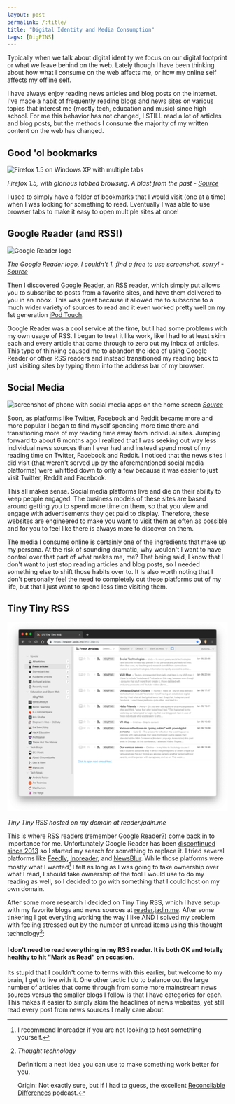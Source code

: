 ```yaml
---
layout: post
permalink: /:title/
title: "Digital Identity and Media Consumption"
tags: [DigPINS]
---
```


Typically when we talk about digital identity we focus on our digital footprint or what we leave behind on the web. Lately though I have been thinking about how what I consume on the web affects me, or how my online self affects my offline self.

I have always enjoy reading news articles and blog posts on the internet. I've made a habit of frequently reading blogs and news sites on various topics that interest me (mostly tech, education and music) since high school. For me this behavior has not changed, I STILL read a lot of articles and blog posts, but the methods I consume the majority of my written content on the web has changed.

## Good 'ol bookmarks

![Firefox 1.5 on Windows XP with multiple tabs](https://wiki.mozilla.org/images/6/6f/Fx2-new-theme-in-xp-v1.jpg) 

*Firefox 1.5, with glorious tabbed browsing. A blast from the past - [Source](https://wiki.mozilla.org/FX2_Visual_Update/Default_Theme_Update#Design_Mockups)*

I used to simply have a folder of bookmarks that I would visit (one at a time) when I was looking for something to read. Eventually I was able to use browser tabs to make it easy to open multiple sites at once!

## Google Reader (and RSS!)

![Google Reader logo](https://upload.wikimedia.org/wikipedia/commons/7/79/Google_Reader_logo_Galligan.png)

*The Google Reader logo, I couldn't 1. find a free to use screenshot, sorry! - [Source](https://commons.wikimedia.org/wiki/File:Google_Reader_logo_Galligan.png)*

Then I discovered [Google Reader](https://en.wikipedia.org/wiki/Google_Reader), an RSS reader, which simply put allows you to subscribe to posts from a favorite sites, and have them delivered to you in an inbox. This was great because it allowed me to subscribe to a much wider variety of sources to read and it even worked pretty well on my 1st generation [iPod Touch](https://en.wikipedia.org/wiki/IPod_Touch).

Google Reader was a cool service at the time, but I had some problems with my own usage of RSS. I began to treat it like work, like I had to at least skim each and every article that came through to zero out my inbox of articles. This type of thinking caused me to abandon the idea of using Google Reader or other RSS readers and instead transitioned my reading back to just visiting sites by typing them into the address bar of my browser.

## Social Media

![screenshot of phone with social media apps on the home screen](https://cdn.pixabay.com/photo/2015/10/21/08/22/media-998990_640.jpg)
*[Source](https://pixabay.com/en/media-social-media-apps-998990/)*

Soon, as platforms like Twitter, Facebook and Reddit became more and more popular I began to find myself spending more time there and transitioning more of my reading time away from individual sites. Jumping forward to about 6 months ago I realized that I was seeking out way less individual news sources than I ever had and instead spend most of my reading time on Twitter, Facebook and Reddit. I noticed that the news sites I did visit (that weren't served up by the aforementioned social media platforms) were whittled down to only a few because it was easier to just visit Twitter, Reddit and Facebook. 

This all makes sense. Social media platforms live and die on their ability to keep people engaged. The business models of these sites are based around getting you to spend more time on them, so that you view and engage with advertisements they get paid to display. Therefore, these websites are engineered to make you want to visit them as often as possible and for you to feel like there is always more to discover on them.

The media I consume online is certainly one of the ingredients that make up my persona. At the risk of sounding dramatic, why wouldn't I want to have control over that part of what makes me, me? That being said, I know that I don't want to just stop reading articles and blog posts, so I needed something else to shift those habits over to. It is also worth noting that I don't personally feel the need to completely cut these platforms out of my life, but that I just want to spend less time visiting them.

## Tiny Tiny RSS

![Tiny Tiny RSS hosted on my domain at reader.jadin.me](/assets/img/ttrss.png)

*Tiny Tiny RSS hosted on my domain at reader.jadin.me*

This is where RSS readers (remember Google Reader?) come back in to importance for me. Unfortunately Google Reader has been [discontinued since 2013](https://www.google.com/reader/about/) so I started my search for something to replace it. I tried several platforms like [Feedly](https://feedly.com/i/welcome), [Inoreader](https://www.inoreader.com/?lang=en_US), and [NewsBlur](https://newsblur.com/). While those platforms were mostly what I wanted[^1] I felt as long as I was going to take ownership over what I read, I should take ownership of the tool I would use to do my reading as well, so I decided to go with something that I could host on my own domain. 

After some more research I decided on Tiny Tiny RSS, which I have setup with my favorite blogs and news sources at [reader.jadin.me](reader.jadin.me). After some tinkering I got everyting working the way I like AND I solved my problem with feeling stressed out by the number of unread items using this thought technology[^2]:

#### I don't need to read everything in my RSS reader. It is both OK and totally healthy to hit "Mark as Read" on occasion.

Its stupid that I couldn't come to terms with this earlier, but welcome to my brain, I get to live with it. One other tactic I do to balance out the large number of articles that come through from some more mainstream news sources versus the smaller blogs I follow is that I have categories for each. This makes it easier to simply skim the headlines of news websites, yet still read every post from news sources I really care about.

[^1]: I recommend Inoreader if you are not looking to host something yourself.

[^2]:
    _Thought technology_
    
    Definition: a neat idea you can use to make something work better for you.

    Origin: Not exactly sure, but if I had to guess, the excellent [Reconcilable Differences](https://www.relay.fm/rd) podcast.